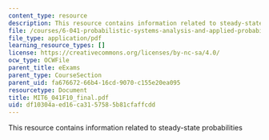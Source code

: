 ```yaml
---
content_type: resource
description: This resource contains information related to steady-state probabilities
file: /courses/6-041-probabilistic-systems-analysis-and-applied-probability-fall-2010/df10304aed16ca3157585b81cfaffcdd_MIT6_041F10_final.pdf
file_type: application/pdf
learning_resource_types: []
license: https://creativecommons.org/licenses/by-nc-sa/4.0/
ocw_type: OCWFile
parent_title: eExams
parent_type: CourseSection
parent_uid: fa676672-66b4-16cd-9070-c155e20ea095
resourcetype: Document
title: MIT6_041F10_final.pdf
uid: df10304a-ed16-ca31-5758-5b81cfaffcdd
---
```

This resource contains information related to steady-state probabilities